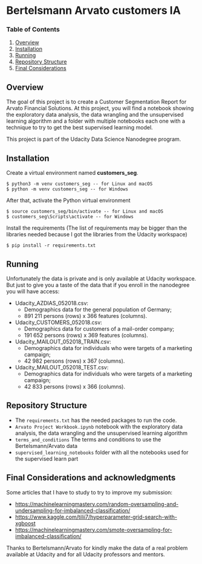 # Bertelsmann Arvato customers IA

### Table of Contents

1. [Overview](#overview)
2. [Installation](#installation)
3. [Running](#running)
4. [Repository Structure](#repo)
5. [Final Considerations](#considerations)

## Overview <a name="overview"></a>

The goal of this project is to create a Customer Segmentation Report for 
Arvato Financial Solutions.
At this project, you will find a notebook showing the exploratory data analysis,
the data wrangling and the unsupervised learning algorithm and a folder with 
multiple notebooks each one with a technique to try to get the best supervised
learning model.

This project is part of the Udacity Data Science Nanodegree program.

## Installation <a name="installation"></a>

Create a virtual environment named **customers_seg**.

```
$ python3 -m venv customers_seg -- for Linux and macOS
$ python -m venv customers_seg -- for Windows
```

After that, activate the Python virtual environment

```
$ source customers_seg/bin/activate -- for Linux and macOS
$ customers_seg\Scripts\activate -- for Windows
```

Install the requirements (The list of requirements may be bigger than the
libraries needed because I got the libraries from the Udacity workspace)

```
$ pip install -r requirements.txt
```

## Running <a name="running"></a>

Unfortunately the data is private and is only available at Udacity workspace.
But just to give you a taste of the data that if you enroll in the nanodegree
you will have access:
* Udacity_AZDIAS_052018.csv: 
    * Demographics data for the general population of Germany; 
    * 891 211 persons (rows) x 366 features (columns).
* Udacity_CUSTOMERS_052018.csv:
    * Demographics data for customers of a mail-order company;
    * 191 652 persons (rows) x 369 features (columns).
* Udacity_MAILOUT_052018_TRAIN.csv: 
    * Demographics data for individuals who were targets of a marketing campaign; 
    * 42 982 persons (rows) x 367 (columns).
* Udacity_MAILOUT_052018_TEST.csv: 
    * Demographics data for individuals who were targets of a marketing campaign; 
    * 42 833 persons (rows) x 366 (columns).

## Repository Structure <a name="repo"></a>

- The `requirements.txt` has the needed packages to run the code.
- `Arvato Project Workbook.ipynb` notebook with the exploratory data analysis,
the data wrangling and the unsupervised learning algorithm
- `terms_and_conditions` The terms and conditions to use the Bertelsmann/Arvato
data
- `supervised_learning_notebooks` folder with all the notebooks used for the
supervised learn part

## Final Considerations and acknowledgments <a name="considerations"></a>

Some articles that I have to study to try to improve my submission:
- https://machinelearningmastery.com/random-oversampling-and-undersampling-for-imbalanced-classification/ 
- https://www.kaggle.com/tilii7/hyperparameter-grid-search-with-xgboost 
- https://machinelearningmastery.com/smote-oversampling-for-imbalanced-classification/

Thanks to Bertelsmann/Arvato for kindly make the data of a real problem 
available at Udacity and for all Udacity professors and mentors.
